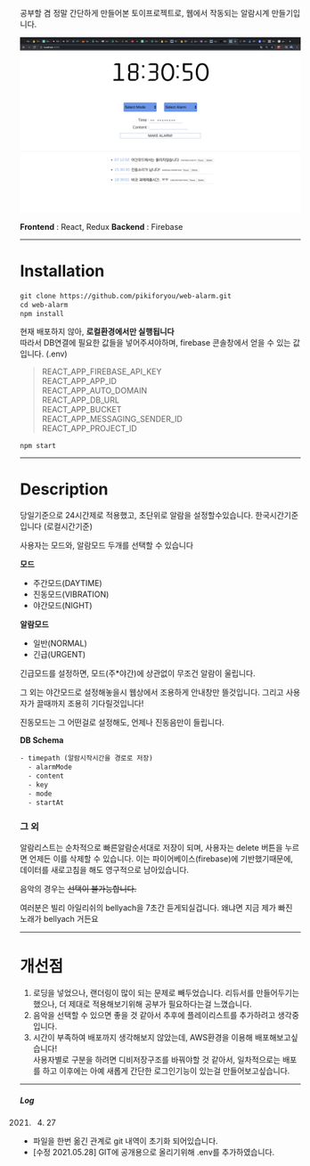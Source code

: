공부할 겸 정말 간단하게 만들어본 토이프로젝트로,
웹에서 작동되는 알람시계 만들기입니다.

![최종화면페이지](./최종화면페이지.png)

**Frontend** : React, Redux
**Backend** : Firebase

---
# Installation

```
git clone https://github.com/pikiforyou/web-alarm.git
cd web-alarm
npm install
```

현재 배포하지 않아, **로컬환경에서만 실행됩니다** <br>
따라서 DB연결에 필요한 값들을 넣어주셔야하며, firebase 콘솔창에서 얻을 수 있는 값입니다. (.env)

>REACT_APP_FIREBASE_API_KEY <br>
>REACT_APP_APP_ID <br>
>REACT_APP_AUTO_DOMAIN <br>
>REACT_APP_DB_URL <br>
>REACT_APP_BUCKET <br>
>REACT_APP_MESSAGING_SENDER_ID <br>
>REACT_APP_PROJECT_ID <br>

```
npm start
```

---
# Description
당일기준으로 24시간제로 적용했고, 초단위로 알람을 설정할수있습니다.
한국시간기준입니다 (로컬시간기준)

사용자는 모드와, 알람모드 두개를 선택할 수 있습니다

**모드**
- 주간모드(DAYTIME)
- 진동모드(VIBRATION)
- 야간모드(NIGHT)

**알람모드**
- 일반(NORMAL)
- 긴급(URGENT)

긴급모드를 설정하면, 모드(주*야간)에 상관없이 무조건 알람이 울립니다.

그 외는 야간모드로 설정해놓을시 웹상에서 조용하게 안내창만 뜰것입니다.
그리고 사용자가 끌때까지 조용히 기다릴것입니다!

진동모드는 그 어떤걸로 설정해도, 언제나 진동음만이 들립니다.


**DB Schema**
```
- timepath (알람시작시간을 경로로 저장)
  - alarmMode
  - content
  - key
  - mode
  - startAt
```


### 그 외
알람리스트는 순차적으로 빠른알람순서대로 저장이 되며,
사용자는 delete 버튼을 누르면 언제든 이를 삭제할 수 있습니다.
이는 파이어베이스(firebase)에 기반했기때문에,
데이터를 새로고침을 해도 영구적으로 남아있습니다.

음악의 경우는 ~~선택이 불가능합니다.~~

여러분은 빌리 아일리쉬의 bellyach을 7초간 듣게되실겁니다.
왜냐면 지금 제가 빠진 노래가 bellyach 거든요

---

# 개선점
1. 로딩을 넣었으나, 랜더링이 많이 되는 문제로 빼두었습니다. 리듀서를 만들어두기는 했으나, 더 제대로 적용해보기위해 공부가 필요하다는걸 느꼈습니다.
2. 음악을 선택할 수 있으면 좋을 것 같아서 추후에 플레이리스트를 추가하려고 생각중입니다.
3. 시간이 부족하여 배포까지 생각해보지 않았는데, AWS환경을 이용해 배포해보고싶습니다! <br> 사용자별로 구분을 하려면 디비저장구조를 바꿔야할 것 같아서, 일차적으로는 배포를 하고 이후에는 아예 새롭게 간단한 로그인기능이 있는걸 만들어보고싶습니다.

___

##### Log
2021. 04. 27
* 파일을 한번 옮긴 관계로 git 내역이 초기화 되어있습니다.
* [수정 2021.05.28] GIT에 공개용으로 올리기위해 .env를 추가하였습니다.
